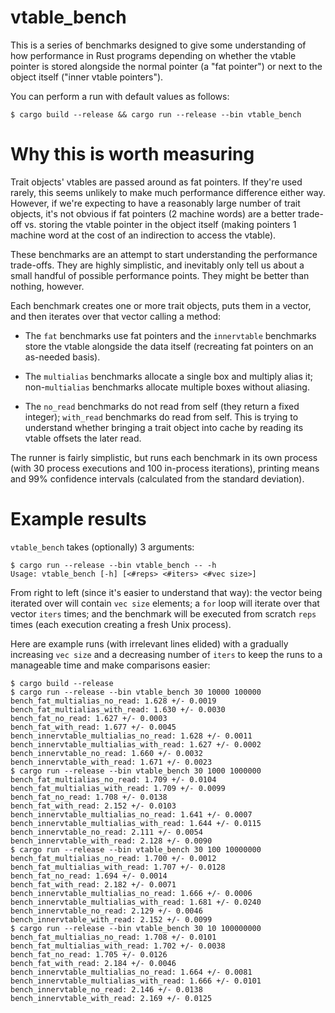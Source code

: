 # vtable_bench

This is a series of benchmarks designed to give some understanding of how
performance in Rust programs depending on whether the vtable pointer is stored
alongside the normal pointer (a "fat pointer") or next to the object itself
("inner vtable pointers").

You can perform a run with default values as follows:

```
$ cargo build --release && cargo run --release --bin vtable_bench
```


# Why this is worth measuring

Trait objects' vtables are passed around as fat pointers. If they're used
rarely, this seems unlikely to make much performance difference either way.
However, if we're expecting to have a reasonably large number of trait objects,
it's not obvious if fat pointers (2 machine words) are a better trade-off vs.
storing the vtable pointer in the object itself (making pointers 1 machine
word at the cost of an indirection to access the vtable).

These benchmarks are an attempt to start understanding the performance
trade-offs. They are highly simplistic, and inevitably only tell us about a
small handful of possible performance points. They might be better than
nothing, however.

Each benchmark creates one or more trait objects, puts them in a vector, and
then iterates over that vector calling a method:

* The `fat` benchmarks use fat pointers and the `innervtable` benchmarks store
  the vtable alongside the data itself (recreating fat pointers on an as-needed
  basis).

* The `multialias` benchmarks allocate a single box and multiply alias it;
  non-`multialias` benchmarks allocate multiple boxes without aliasing.

* The `no_read` benchmarks do not read from self (they return a fixed integer);
  `with_read` benchmarks do read from self. This is trying to understand whether
  bringing a trait object into cache by reading its vtable offsets the later
  read.

The runner is fairly simplistic, but runs each benchmark in its own process
(with 30 process executions and 100 in-process iterations), printing means and
99% confidence intervals (calculated from the standard deviation).


# Example results

`vtable_bench` takes (optionally) 3 arguments:

```
$ cargo run --release --bin vtable_bench -- -h
Usage: vtable_bench [-h] [<#reps> <#iters> <#vec size>]
```

From right to left (since it's easier to understand that way): the vector
being iterated over will contain `vec size` elements; a `for` loop will
iterate over that vector `iters` times; and the benchmark will be
executed from scratch `reps` times (each execution creating a fresh Unix
process).

Here are example runs (with irrelevant lines elided) with a gradually increasing
`vec size` and a decreasing number of `iters` to keep the runs to a manageable
time and make comparisons easier:

```
$ cargo build --release
$ cargo run --release --bin vtable_bench 30 10000 100000
bench_fat_multialias_no_read: 1.628 +/- 0.0019
bench_fat_multialias_with_read: 1.630 +/- 0.0030
bench_fat_no_read: 1.627 +/- 0.0003
bench_fat_with_read: 1.677 +/- 0.0045
bench_innervtable_multialias_no_read: 1.628 +/- 0.0011
bench_innervtable_multialias_with_read: 1.627 +/- 0.0002
bench_innervtable_no_read: 1.660 +/- 0.0032
bench_innervtable_with_read: 1.671 +/- 0.0023
$ cargo run --release --bin vtable_bench 30 1000 1000000
bench_fat_multialias_no_read: 1.709 +/- 0.0104
bench_fat_multialias_with_read: 1.709 +/- 0.0099
bench_fat_no_read: 1.708 +/- 0.0138
bench_fat_with_read: 2.152 +/- 0.0103
bench_innervtable_multialias_no_read: 1.641 +/- 0.0007
bench_innervtable_multialias_with_read: 1.644 +/- 0.0115
bench_innervtable_no_read: 2.111 +/- 0.0054
bench_innervtable_with_read: 2.128 +/- 0.0090
$ cargo run --release --bin vtable_bench 30 100 10000000
bench_fat_multialias_no_read: 1.700 +/- 0.0012
bench_fat_multialias_with_read: 1.707 +/- 0.0128
bench_fat_no_read: 1.694 +/- 0.0014
bench_fat_with_read: 2.182 +/- 0.0071
bench_innervtable_multialias_no_read: 1.666 +/- 0.0006
bench_innervtable_multialias_with_read: 1.681 +/- 0.0240
bench_innervtable_no_read: 2.129 +/- 0.0046
bench_innervtable_with_read: 2.152 +/- 0.0099
$ cargo run --release --bin vtable_bench 30 10 100000000
bench_fat_multialias_no_read: 1.708 +/- 0.0101
bench_fat_multialias_with_read: 1.702 +/- 0.0038
bench_fat_no_read: 1.705 +/- 0.0126
bench_fat_with_read: 2.184 +/- 0.0046
bench_innervtable_multialias_no_read: 1.664 +/- 0.0081
bench_innervtable_multialias_with_read: 1.666 +/- 0.0101
bench_innervtable_no_read: 2.146 +/- 0.0138
bench_innervtable_with_read: 2.169 +/- 0.0125
```
